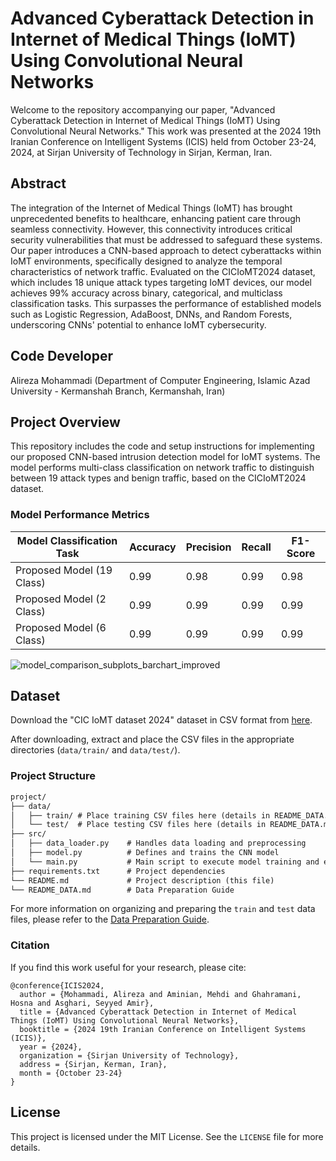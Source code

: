 # Advanced Cyberattack Detection in Internet of Medical Things (IoMT) Using Convolutional Neural Networks

Welcome to the repository accompanying our paper, "Advanced Cyberattack Detection in Internet of Medical Things (IoMT) Using Convolutional Neural Networks." This work was presented at the 2024 19th Iranian Conference on Intelligent Systems (ICIS) held from October 23-24, 2024, at Sirjan University of Technology in Sirjan, Kerman, Iran.

## Abstract

The integration of the Internet of Medical Things (IoMT) has brought unprecedented benefits to healthcare, enhancing patient care through seamless connectivity. However, this connectivity introduces critical security vulnerabilities that must be addressed to safeguard these systems. Our paper introduces a CNN-based approach to detect cyberattacks within IoMT environments, specifically designed to analyze the temporal characteristics of network traffic. Evaluated on the CICIoMT2024 dataset, which includes 18 unique attack types targeting IoMT devices, our model achieves 99% accuracy across binary, categorical, and multiclass classification tasks. This surpasses the performance of established models such as Logistic Regression, AdaBoost, DNNs, and Random Forests, underscoring CNNs' potential to enhance IoMT cybersecurity.

## Code Developer

Alireza Mohammadi (Department of Computer Engineering, Islamic Azad University - Kermanshah Branch, Kermanshah, Iran) 

## Project Overview

This repository includes the code and setup instructions for implementing our proposed CNN-based intrusion detection model for IoMT systems. The model performs multi-class classification on network traffic to distinguish between 19 attack types and benign traffic, based on the CICIoMT2024 dataset.

### Model Performance Metrics

| Model Classification Task | Accuracy | Precision | Recall | F1-Score |
|---------------------------|----------|-----------|--------|----------|
| Proposed Model (19 Class) | 0.99     | 0.98      | 0.99   | 0.98     |
| Proposed Model (2 Class)  | 0.99     | 0.99      | 0.99   | 0.99     |
| Proposed Model (6 Class)  | 0.99     | 0.99      | 0.99   | 0.99     |

![model_comparison_subplots_barchart_improved](https://github.com/user-attachments/assets/7dc2bd46-c2ea-49cb-b94f-7ee42b268d56)

## Dataset

Download the "CIC IoMT dataset 2024" dataset in CSV format from [here](https://www.unb.ca/cic/datasets/iomt-dataset-2024.html).

After downloading, extract and place the CSV files in the appropriate directories (`data/train/` and `data/test/`).

### Project Structure

```markdown
project/
├── data/
│   ├── train/ # Place training CSV files here (details in README_DATA.md)
│   └── test/  # Place testing CSV files here (details in README_DATA.md)
├── src/
│   ├── data_loader.py    # Handles data loading and preprocessing
│   ├── model.py          # Defines and trains the CNN model
│   └── main.py           # Main script to execute model training and evaluation
├── requirements.txt      # Project dependencies
└── README.md             # Project description (this file)
└── README_DATA.md        # Data Preparation Guide
```

For more information on organizing and preparing the `train` and `test` data files, please refer to the [Data Preparation Guide](README_DATA.md).

### Citation

If you find this work useful for your research, please cite:

```plaintext
@conference{ICIS2024,
  author = {Mohammadi, Alireza and Aminian, Mehdi and Ghahramani, Hosna and Asghari, Seyyed Amir},
  title = {Advanced Cyberattack Detection in Internet of Medical Things (IoMT) Using Convolutional Neural Networks},
  booktitle = {2024 19th Iranian Conference on Intelligent Systems (ICIS)},
  year = {2024},
  organization = {Sirjan University of Technology},
  address = {Sirjan, Kerman, Iran},
  month = {October 23-24}
}
```

## License

This project is licensed under the MIT License. See the `LICENSE` file for more details.
